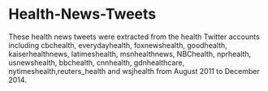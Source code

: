 # Health-News-Tweets
These health news tweets were extracted from the health Twitter accounts including cbchealth, everydayhealth, foxnewshealth, goodhealth, kaiserhealthnews, latimeshealth, msnhealthnews, NBChealth, nprhealth, usnewshealth, bbchealth, cnnhealth, gdnhealthcare, nytimeshealth,reuters_health and wsjhealth from August 2011 to December 2014. 
